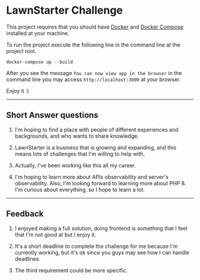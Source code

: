 # LawnStarter Challenge

This project requires that you should have [Docker](https://www.docker.com/products/docker-desktop) and [Docker Compose](https://docs.docker.com/compose/install) installed at your machine.

To run the project execute the following line in the command line at the project root.

```
docker-compose up --build
```

After you see the message `You can now view app in the browser` in the command line you may access `http://localhost:3000` at your browser.

Enjoy it :)

---

## Short Answer questions

1. I'm hoping to find a place with people of different experiences and backgrounds, and who wants to share knowledge.

2. LawnStarter is a business that is growing and expanding, and this means lots of challenges that I'm willing to help with.

3. Actually, I've been working like this all my career.

4. I'm hoping to learn more about APIs observability and server's observability. Also, I'm looking forward to learning more about PHP 8. I'm curious about everything, so I hope to learn a lot.

---

## Feedback

1. I enjoyed making a full solution, doing frontend is something that I feel that I'm not good at but I enjoy it.

2. It's a short deadline to complete the challenge for me because I'm currently working, but it's ok since you guys may see how I can handle deadlines.

3. The third requirement could be more specific.
